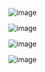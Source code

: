 ![image](https://github.com/user-attachments/assets/ba066a31-026c-436c-85cc-04d45035c811)


![image](https://github.com/user-attachments/assets/a35b826d-c1a3-4fac-a358-b7df03799d92)


![image](https://github.com/user-attachments/assets/b6c37346-8a4f-47be-b475-c1f0df34e672)


![image](https://github.com/user-attachments/assets/4c05c9d8-6597-44af-b57f-f7acd90e9b7d)


